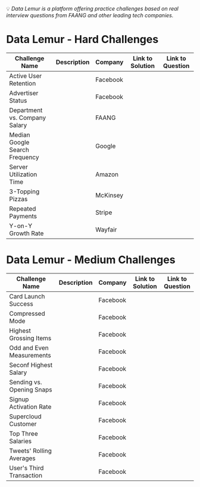 💡 _Data Lemur is a platform offering practice challenges based on real interview questions from FAANG and other leading tech companies._


# Data Lemur - Hard Challenges

| **Challenge Name**         | **Description**                         |    **Company**        | **Link to Solution** | **Link to Question** |
|----------------------------|-----------------------------------------|-----------------------|----------------------|----------------------|
| Active User Retention |  | Facebook |   |   |
| Advertiser Status |  | Facebook |   |   |
| Department vs. Company Salary |  | FAANG |   |   |
| Median Google Search Frequency |  | Google |   |   |
| Server Utilization Time |  | Amazon |   |   |
| 3-Topping Pizzas |  | McKinsey |   |   |
| Repeated Payments |  | Stripe |   |   |
| Y-on-Y Growth Rate |  | Wayfair |   |   |


# Data Lemur - Medium Challenges

| **Challenge Name**         | **Description**                         |    **Company**        | **Link to Solution** | **Link to Question** |
|----------------------------|-----------------------------------------|-----------------------|----------------------|----------------------|
| Card Launch Success |  | Facebook |   |   |
| Compressed Mode |  | Facebook |   |   |
| Highest Grossing Items |  | Facebook |   |   |
| Odd and Even Measurements |  | Facebook |   |   |
| Seconf Highest Salary |  | Facebook |   |   |
| Sending vs. Opening Snaps |  | Facebook |   |   |
| Signup Activation Rate |  | Facebook |   |   |
| Supercloud Customer |  | Facebook |   |   |
| Top Three Salaries |  | Facebook |   |   |
| Tweets' Rolling Averages |  | Facebook |   |   |
| User's Third Transaction |  | Facebook |   |   |


